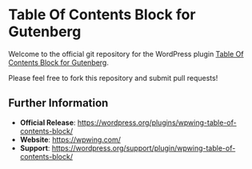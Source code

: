 # Table Of Contents Block for Gutenberg

Welcome to the official git repository for the WordPress plugin [Table Of Contents Block for Gutenberg](https://wordpress.org/plugins/wpwing-table-of-contents-block/).

Please feel free to fork this repository and submit pull requests!

## Further Information

* **Official Release**: https://wordpress.org/plugins/wpwing-table-of-contents-block/
* **Website**: https://wpwing.com/
* **Support**: https://wordpress.org/support/plugin/wpwing-table-of-contents-block/
